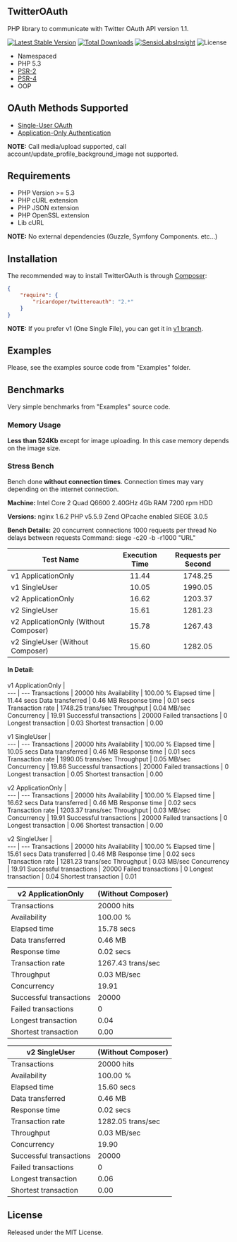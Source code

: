 ## TwitterOAuth ##
PHP library to communicate with Twitter OAuth API version 1.1.

[![Latest Stable Version](https://poser.pugx.org/ricardoper/twitteroauth/v/stable.svg)](https://packagist.org/packages/ricardoper/twitteroauth) [![Total Downloads](https://poser.pugx.org/ricardoper/twitteroauth/downloads.svg)](https://packagist.org/packages/ricardoper/twitteroauth) [![SensioLabsInsight](https://insight.sensiolabs.com/projects/037e7000-eca4-43a3-b1fd-1f9de8ad310c/mini.png)](https://insight.sensiolabs.com/projects/037e7000-eca4-43a3-b1fd-1f9de8ad310c) ![License](https://poser.pugx.org/ricardoper/twitteroauth/license.svg)

- Namespaced
- PHP 5.3
- [PSR-2](http://www.php-fig.org/psr/psr-2/ "PHP Framework Interop Group")
- [PSR-4](http://www.php-fig.org/psr/psr-4/ "PHP Framework Interop Group")
- OOP


## OAuth Methods Supported ##
- [Single-User OAuth](https://dev.twitter.com/oauth/overview/single-user "Single-user OAuth with Examples")
- [Application-Only Authentication](https://dev.twitter.com/oauth/application-only "Application-only authentication Overview")

**NOTE:** Call media/upload supported, call account/update_profile_background_image not supported.


## Requirements ##
- PHP Version >= 5.3
- PHP cURL extension
- PHP JSON extension
- PHP OpenSSL extension
- Lib cURL

**NOTE:** No external dependencies (Guzzle, Symfony Components. etc...)


## Installation ##
The recommended way to install TwitterOAuth is through [Composer](http://getcomposer.org/):

```json
{
    "require": {
        "ricardoper/twitteroauth": "2.*"
    }
}
```

**NOTE:** If you prefer v1 (One Single File), you can get it in [v1 branch](https://github.com/ricardoper/TwitterOAuth/tree/v1).


## Examples ##
Please, see the examples source code from "Examples" folder.


## Benchmarks ##
Very simple benchmarks from "Examples" source code.

### Memory Usage ###
**Less than 524Kb** except for image uploading. In this case memory depends on the image size.

### Stress Bench ###
Bench done **without connection times**. Connection times may vary depending on the internet connection.

**Machine:**
Intel Core 2 Quad Q6600 2.40GHz
4Gb RAM
7200 rpm HDD

**Versions:**
nginx 1.6.2
PHP v5.5.9
Zend OPcache enabled
SIEGE 3.0.5

**Bench Details:**
20 concurrent connections
1000 requests per thread
No delays between requests
Command: siege -c20 -b -r1000 "URL"

| Test Name | Execution Time | Requests per Second |
| --- | :----: | :---: |
| v1 ApplicationOnly | 11.44 | 1748.25 |
| v1 SingleUser | 10.05 | 1990.05 |
| v2 ApplicationOnly | 16.62 | 1203.37 |
| v2 SingleUser | 15.61 | 1281.23 |
| v2 ApplicationOnly (Without Composer) | 15.78 | 1267.43 |
| v2 SingleUser (Without Composer) | 15.60 | 1282.05 |

#### In Detail: ####
v1 ApplicationOnly |  
--- | ---
Transactions |  20000 hits
Availability |  100.00 %
Elapsed time |  11.44 secs
Data transferred |  0.46 MB
Response time |   0.01 secs
Transaction rate |  1748.25 trans/sec
Throughput |   0.04 MB/sec
Concurrency |  19.91
Successful transactions |  20000
Failed transactions |  0
Longest transaction |  0.03
Shortest transaction |  0.00

v1 SingleUser |  
--- | ---
Transactions |  20000 hits
Availability |  100.00 %
Elapsed time |  10.05 secs
Data transferred |  0.46 MB
Response time |   0.01 secs
Transaction rate |  1990.05 trans/sec
Throughput |   0.05 MB/sec
Concurrency |  19.86
Successful transactions |  20000
Failed transactions |  0
Longest transaction |  0.05
Shortest transaction |  0.00


v2 ApplicationOnly |  
--- | ---
Transactions |  20000 hits
Availability |  100.00 %
Elapsed time |  16.62 secs
Data transferred |  0.46 MB
Response time |   0.02 secs
Transaction rate |  1203.37 trans/sec
Throughput |   0.03 MB/sec
Concurrency |  19.91
Successful transactions |  20000
Failed transactions |  0
Longest transaction |  0.06
Shortest transaction |  0.00

v2 SingleUser |  
--- | ---
Transactions |  20000 hits
Availability |  100.00 %
Elapsed time |  15.61 secs
Data transferred |  0.46 MB
Response time |   0.02 secs
Transaction rate |  1281.23 trans/sec
Throughput |   0.03 MB/sec
Concurrency |  19.91
Successful transactions |  20000
Failed transactions |  0
Longest transaction |  0.04
Shortest transaction |  0.01

v2 ApplicationOnly | (Without Composer)
--- | ---
Transactions |  20000 hits
Availability |  100.00 %
Elapsed time |  15.78 secs
Data transferred |  0.46 MB
Response time |   0.02 secs
Transaction rate |  1267.43 trans/sec
Throughput |   0.03 MB/sec
Concurrency |  19.91
Successful transactions |  20000
Failed transactions |  0
Longest transaction |  0.04
Shortest transaction |  0.00

v2 SingleUser | (Without Composer)
--- | ---
Transactions |  20000 hits
Availability |  100.00 %
Elapsed time |  15.60 secs
Data transferred |  0.46 MB
Response time |   0.02 secs
Transaction rate |  1282.05 trans/sec
Throughput |   0.03 MB/sec
Concurrency |  19.90
Successful transactions |  20000
Failed transactions |  0
Longest transaction |  0.06
Shortest transaction |  0.00


## License ##
Released under the MIT License.
